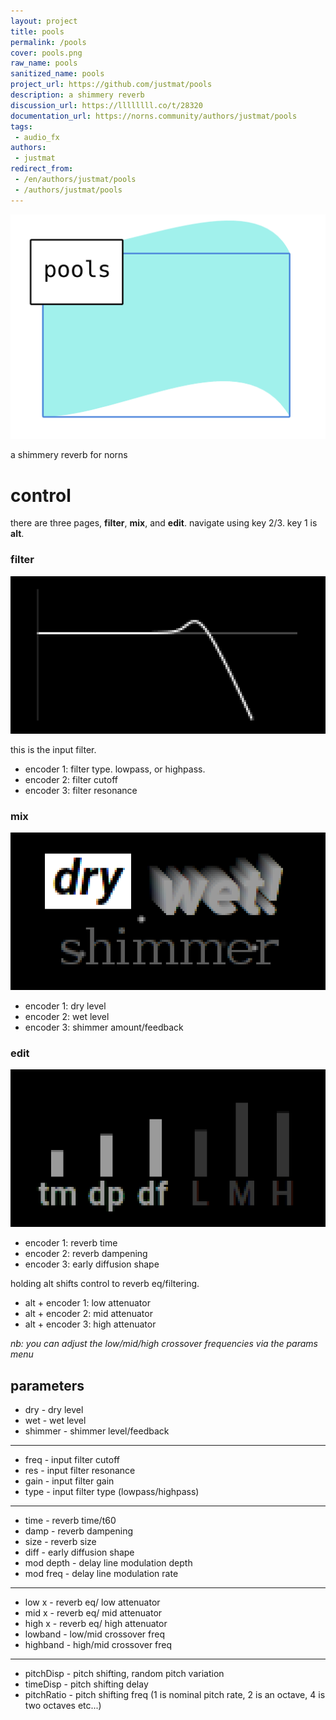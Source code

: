 ```yaml
---
layout: project
title: pools
permalink: /pools
cover: pools.png
raw_name: pools
sanitized_name: pools
project_url: https://github.com/justmat/pools
description: a shimmery reverb
discussion_url: https://llllllll.co/t/28320
documentation_url: https://norns.community/authors/justmat/pools
tags:
 - audio_fx
authors:
 - justmat
redirect_from:
 - /en/authors/justmat/pools
 - /authors/justmat/pools
---
```


![pools](https://raw.githubusercontent.com/justmat/pools/HEAD/assets/pools.png)

a shimmery reverb for norns

# control

there are three pages, **filter**, **mix**, and **edit**. navigate using key 2/3. 
key 1 is **alt**.

### filter

![poolfilter](https://raw.githubusercontent.com/justmat/pools/HEAD/assets/poolfilter-m.png)

this is the input filter.

* encoder 1: filter type. lowpass, or highpass.
* encoder 2: filter cutoff
* encoder 3: filter resonance


### mix

![poolfilter](https://raw.githubusercontent.com/justmat/pools/HEAD/assets/poolmix-m.png)

* encoder 1: dry level
* encoder 2: wet level
* encoder 3: shimmer amount/feedback


### edit

![poolfilter](https://raw.githubusercontent.com/justmat/pools/HEAD/assets/pooledit-m.png)

* encoder 1: reverb time
* encoder 2: reverb dampening
* encoder 3: early diffusion shape

holding alt shifts control to reverb eq/filtering.

* alt + encoder 1: low attenuator
* alt + encoder 2: mid attenuator
* alt + encoder 3: high attenuator

*nb: you can adjust the low/mid/high crossover frequencies via the params menu*

## parameters

* dry - dry level
* wet - wet level
* shimmer - shimmer level/feedback
----
* freq - input filter cutoff
* res - input filter resonance
* gain - input filter gain
* type - input filter type (lowpass/highpass)
----
* time - reverb time/t60
* damp - reverb dampening
* size - reverb size
* diff - early diffusion shape
* mod depth - delay line modulation depth
* mod freq - delay line modulation rate
----
* low x - reverb eq/ low attenuator
* mid x - reverb eq/ mid attenuator
* high x - reverb eq/ high attenuator
* lowband - low/mid crossover freq
* highband - high/mid crossover freq
----
* pitchDisp - pitch shifting, random pitch variation
* timeDisp - pitch shifting delay
* pitchRatio - pitch shifting freq (1 is nominal pitch rate, 2 is an octave, 4 is two octaves etc...)
